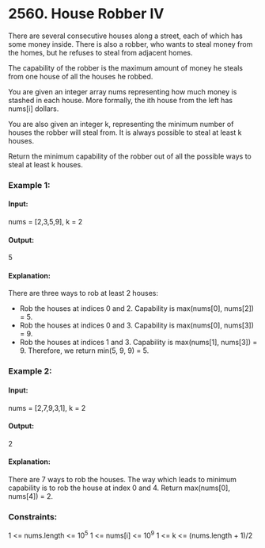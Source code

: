 # 2560. House Robber IV
There are several consecutive houses along a street, each of which has some money inside. There is also a robber, who wants to steal money from the homes, but he refuses to steal from adjacent homes.

The capability of the robber is the maximum amount of money he steals from one house of all the houses he robbed.

You are given an integer array nums representing how much money is stashed in each house. More formally, the ith house from the left has nums[i] dollars.

You are also given an integer k, representing the minimum number of houses the robber will steal from. It is always possible to steal at least k houses.

Return the minimum capability of the robber out of all the possible ways to steal at least k houses.

### Example 1:
#### Input:
nums = [2,3,5,9], k = 2
#### Output: 
5
#### Explanation: 
There are three ways to rob at least 2 houses:
- Rob the houses at indices 0 and 2. Capability is max(nums[0], nums[2]) = 5.
- Rob the houses at indices 0 and 3. Capability is max(nums[0], nums[3]) = 9.
- Rob the houses at indices 1 and 3. Capability is max(nums[1], nums[3]) = 9.
Therefore, we return min(5, 9, 9) = 5.

### Example 2:
#### Input:
nums = [2,7,9,3,1], k = 2
#### Output: 
2
#### Explanation:
There are 7 ways to rob the houses. The way which leads to minimum capability is to rob the house at index 0 and 4. Return max(nums[0], nums[4]) = 2.
 
### Constraints:
1 <= nums.length <= $`10^5`$
1 <= nums[i] <= $`10^9`$
1 <= k <= (nums.length + 1)/2

